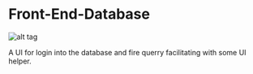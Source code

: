 # Front-End-Database
 ![alt tag](http://i.imgur.com/4uQ12E7.jpg)
 
A UI for login into the database and fire querry facilitating with some UI helper.
